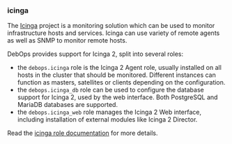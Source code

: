 ### icinga

The [Icinga](https://www.icinga.com/) project is a monitoring solution
which can be used to monitor infrastructure hosts and services. Icinga
can use variety of remote agents as well as SNMP to monitor remote
hosts.

DebOps provides support for Icinga 2, split into several roles:

-   the `debops.icinga` role is the Icinga 2 Agent role, usually
    installed on all hosts in the cluster that should be monitored.
    Different instances can function as masters, satellites or clients
    depending on the configuration.
-   the `debops.icinga_db` role can be used to configure the database
    support for Icinga 2, used by the web interface. Both PostgreSQL and
    MariaDB databases are supported.
-   the `debops.icinga_web` role manages the Icinga 2 Web interface,
    including installation of external modules like Icinga 2 Director.

Read the [icinga role documentation](https://docs.debops.org/en/stable-3.2/ansible/roles/icinga/) for more details.
